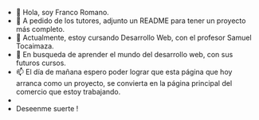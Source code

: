 - 👋 Hola, soy Franco Romano. 
- 👀 A pedido de los tutores, adjunto un README para tener un proyecto más completo. 
- 🌱 Actualmente, estoy cursando Desarrollo Web, con el profesor Samuel Tocaimaza.
- 💞️ En busqueda de aprender el mundo del desarrollo web, con sus futuros cursos. 
- 📫 El día de mañana espero poder lograr que esta página que hoy arranca como un proyecto, se convierta en la página principal del comercio que estoy trabajando.
-
- Deseenme suerte !